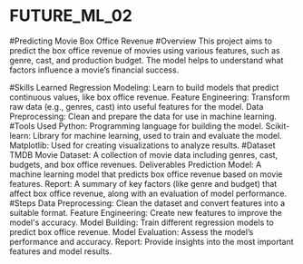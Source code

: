 # FUTURE_ML_02
#Predicting Movie Box Office Revenue
#Overview
This project aims to predict the box office revenue of movies using various features, such as genre, cast, and production budget. The model helps to understand what factors influence a movie’s financial success.

#Skills Learned
Regression Modeling: Learn to build models that predict continuous values, like box office revenue.
Feature Engineering: Transform raw data (e.g., genres, cast) into useful features for the model.
Data Preprocessing: Clean and prepare the data for use in machine learning.
#Tools Used
Python: Programming language for building the model.
Scikit-learn: Library for machine learning, used to train and evaluate the model.
Matplotlib: Used for creating visualizations to analyze results.
#Dataset
TMDB Movie Dataset: A collection of movie data including genres, cast, budgets, and box office revenues.
Deliverables
Prediction Model: A machine learning model that predicts box office revenue based on movie features.
Report: A summary of key factors (like genre and budget) that affect box office revenue, along with an evaluation of model performance.
#Steps
Data Preprocessing: Clean the dataset and convert features into a suitable format.
Feature Engineering: Create new features to improve the model's accuracy.
Model Building: Train different regression models to predict box office revenue.
Model Evaluation: Assess the model’s performance and accuracy.
Report: Provide insights into the most important features and model results.
